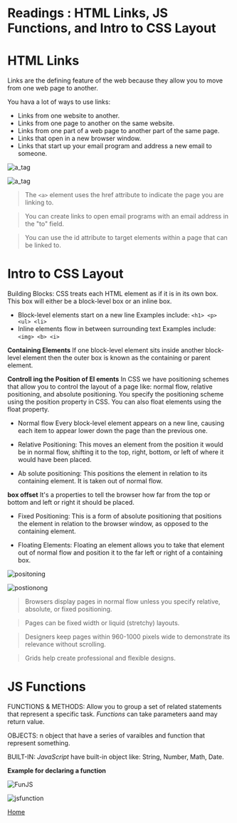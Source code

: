 # Readings : HTML Links, JS Functions, and Intro to CSS Layout

# HTML Links 

Links are the defining feature of the web because they allow you to move from one web page to another.

You hava a lot of ways to use links:
* Links from one website to another.
* Links from one page to another on the same website.
* Links from one part of a web page to another part of the same page.
* Links that open in a new browser window.
* Links that start up your email program and address a new email to someone.

![a_tag](https://www.computerhope.com/jargon/h/html-tag.gif)

![a_tag](https://i.ytimg.com/vi/IK35oTxuQz8/maxresdefault.jpg)

>The `<a>` element uses the href attribute to indicate the page you are linking to.

>You can create links to open email programs with an email address in the "to" field.

>You can use the id attribute to target elements within a page that can be linked to.

# Intro to CSS Layout

Building Blocks: CSS treats each HTML element as if it is in its own box. This box will either be a block-level box or an inline box.

   * Block-level elements start on a new line
     Examples include:
       `<h1> <p> <ul> <li>`
   * Inline elements flow in between surrounding text Examples include:
           `<img> <b> <i>`


**Containing Elements** If one block-level element sits inside another block-level element then the outer box is known as the containing or parent element.       

**Controll ing the Position of El ements**
In CSS we have positioning schemes that allow you to control the layout of a page like: normal flow, relative positioning, and absolute positioning. You specify the positioning scheme using the position property in CSS. You can also float elements using the float property.

* Normal flow Every block-level element appears on a new line, causing each item to appear lower down the page than the previous one.

* Relative Positioning: This moves an element from the position it would be in normal
flow, shifting it to the top, right, bottom, or left of where it would have been placed.

* Ab solute positioning: This positions the element in relation to its containing element. It is taken out of normal flow.

**box offset** It's a properties to tell the browser how far from the top or bottom and left or right it should be placed.
* Fixed Positioning: This is a form of absolute
positioning that positions the element in relation to the browser window, as opposed to the containing element.

* Floating Elements: Floating an element allows
you to take that element out of normal flow and position it to the far left or right of a containing box.

![positoning](https://hackernoon.com/drafts/t2w3yae.png)

![postionong](https://image.slidesharecdn.com/positionanditsvalues-170702045148/95/css-position-and-its-values-1-638.jpg?cb=1498971289)

>Browsers display pages in normal flow unless you
specify relative, absolute, or fixed positioning.

>Pages can be fixed width or liquid (stretchy) layouts.

>Designers keep pages within 960-1000 pixels wide to demonstrate its relevance without scrolling.

>Grids help create professional and flexible designs.

# JS Functions

FUNCTIONS & METHODS: Allow you to group a set of related statements that represent a specific task.
*Functions* can take parameters aand may return value.


OBJECTS: n object that have a series of varaibles and function that represent something.


 BUILT-IN:  *JavaScript* have built-in object like: String, Number, Math, Date.



**Example for declaring a function**

 ![FunJS](https://miro.medium.com/max/1526/1*fjf4cc0kHb27cRlnSrmwcQ.png)

![jsfunction](https://miro.medium.com/max/732/1*DBg85yAZexDLyxr6G1rAiQ.png)

[Home](README.md)

